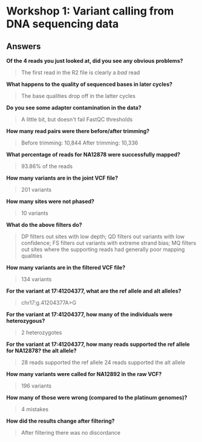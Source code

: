 # Workshop 1: Variant calling from DNA sequencing data

## Answers

**Of the 4 reads you just looked at, did you see any obvious problems?**

>The first read in the R2 file is clearly a *bad* read 

**What happens to the quality of sequenced bases in later cycles?**   

>The base qualities drop off in the latter cycles

**Do you see some adapter contamination in the data?**   

>A little bit, but doesn't fail FastQC thresholds

**How many read pairs were there before/after trimming?**

>Before trimming: 10,844
>After trimming: 10,336

**What percentage of reads for NA12878 were successfully mapped?**

>93.86% of the reads

**How many variants are in the joint VCF file?** 

>201 variants

**How many sites were not phased?** 

>10 variants

**What do the above filters do?**

>DP filters out sites with low depth; 
>QD filters out variants with low confidence; 
>FS filters out variants with extreme strand bias; 
>MQ filters out sites where the supporting reads had generally poor mapping qualities 

**How many variants are in the filtered VCF file?**  

>134 variants

**For the variant at 17:41204377, what are the ref allele and alt alleles?**  

>chr17:g.41204377A>G

**For the variant at 17:41204377, how many of the individuals were heterozygous?**   

>2 heterozygotes

**For the variant at 17:41204377, how many reads supported the ref allele for NA12878? the alt allele?**   

>28 reads supported the ref allele
>24 reads supported the alt allele

**How many variants were called for NA12892 in the raw VCF?**   

>196 variants

**How many of those were wrong (compared to the platinum genomes)?**  

>4 mistakes

**How did the results change after filtering?**   

>After filtering there was no discordance